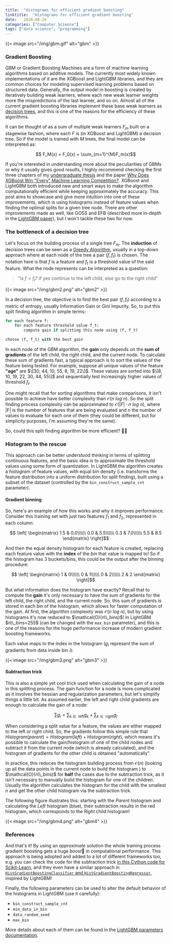 ```yaml
---
title:  "Histograms for efficient gradient boosting"
linktitle:  "Histograms for efficient gradient boosting"
date:   2020-08-26
categories: ["Computer Science"]
tags: ["data science", "programming"]
---
```


{{< image
    src="/img/gbm.gif"
    alt="gbm" >}}


### Gradient Boosting
    
GBM or Gradient Boosting Machines are a form of machine learning algorithms based on additive models. The currently most widely known implementations of it are the XGBoost and LightGBM libraries, and they are common choices for modeling supervised learning problems based on structured data. Generally, the output model in boosting is created by iteratively building weak learners, where each new weak learner weights more the mispredictions of the last learner, and so on. Almost all of the current gradient boosting libraries implement these base weak learners as [decision trees](https://en.wikipedia.org/wiki/Decision_tree_learning), and this is one of the reasons for the efficiency of these algorithms.

It can be thought of as a sum of multiple weak learners $F_m$ built on a stagewise fashion, where each $F$ is (in XGBoost and LightGBM) a decision tree. So if the model is trained with $M$ trees, the final model can be interpreted as:

$$ F_M(x) = F_0(x) + \sum_{m=1}^{M}F_m(x)$$

If you're interested in understanding more about the peculiarities of GBMs or why it usually gives good results, I highly recommend checking the first three chapters of my [undergraduate thesis](https://www.linux.ime.usp.br/~robotenique/mac0499/) and the paper [Why Does XGBoost Win "Every" Machine Learning Competition?](https://ntnuopen.ntnu.no/ntnu-xmlui/handle/11250/2433761). XGBoost and LightGBM both introduced new and smart ways to make the algorithm computationally efficient while keeping approximately the accuracy. This post aims to showcase and give more intuition into one of these improvements, which is using histograms instead of feature values when finding the optimal splits for a given tree node. There are other improvements made as well, like GOSS and EFB (described more in-depth in the [LightGBM paper](https://papers.nips.cc/paper/6907-lightgbm-a-highly-efficient-gradient-boosting-decision-tree.pdf)), but I won't tackle these two for now.
    
### The bottleneck of a decision tree

Let's focus on the building process of a single tree $F_m$. The **induction** of decision trees can be seen as a [Greedy Algorithm](https://en.wikipedia.org/wiki/Greedy_algorithm), usually in a top-down approach where at each node of the tree a pair $(f, f_t)$ is chosen. The notation here is that $f$ is a feature and $f_t$ is a threshold value of the said feature. What the node represents can be interpreted as a question:
> "is $f < f_t$? if yes continue to the left child, else go to the right child"

{{< image
    src="/img/gbm2.png"
    alt="gbm2" >}}

In a decision tree, the objective is to find the best pair $(f, f_t)$ according to a metric of entropy, usually Information Gain or Gini Impurity. So, to put this split finding algorithm in simple terms:

```python
for each feature f:
    for each feature threshold value f_t:
        compute gain if splitting this node using (f, f_t)

choose (f, f_t) with the best gain
```

In each node of the GBM algorithm, the **gain** only depends on the **sum of gradients** of the left child, the right child, and the current node. To calculate these sum of gradients fast, a typical approach is to *sort* the values of the feature being tested. For example, suppose all unique values of the feature **"age"** are $\[30, 44, 10, 55, 8, 19, 22\]$. These values are sorted into $\[8, 10, 19, 22, 30, 44, 55\]$ and sequentially test increasingly higher values of threshold $f_t$. 

One might recall that for sorting algorithms that make comparisons, it isn't possible to achieve have better complexity than $\mathcal{O}(n\ log\ n)$. So the split finding process complexity can be approximated to $\mathcal{O}(|F|\cdot n\ log\ n)$, where |F| is the number of features that are being evaluated and $n$ the number of values to evaluate for each one of them (they could be different, but for simplicity purposes, I'm assuming they're the same).

So, could this split finding algorithm be more efficient? 🤔🤔

    

### Histogram to the rescue

This approach can be better understood thinking in terms of splitting continuous features, and the basic idea is to approximate the threshold values using some form of quantization. In LightGBM the algorithm creates a *histogram* of feature values, with equal bin density (i.e. transforms the feature distribution into a uniform distribution for split finding), built using a subset of the dataset (controlled by the `bin_construct_sample_cnt` parameter).

#### Gradient binning

So, here's an example of how this works and why it improves performance. Consider this training set with just two features $f_1$ and $f_2$, represented in each column:

$$ \left[ \begin{matrix}
1.5 & 0.0\\\\\\
0.0 & 5.5\\\\\\
0.3 & 7.0\\\\\\
5.5 & 8.5
\end{matrix}  \right]$$

And then the equal density histogram for each feature is created, replacing each feature value with the **index** of the *bin* that value is mapped to! So if the histogram has 3 buckets/bins, this could be the output after the binning procedure:

$$ \left[ \begin{matrix}
1 & 0\\\\\\
0 & 1\\\\\\
0 & 2\\\\\\
2 & 2
\end{matrix}  \right]$$


But what information does the histogram have exactly? Recall that to compute the **gain** it's only necessary to have the sum of gradients for the left child, the right child, and the current node. So, this sum of gradients is stored in each bin of the histogram, which allows for faster computation of the gain. At first, the algorithm complexity was $\mathcal{O}(n\ log\ n)$, but by using histograms it's now reduced to $\mathcal{O}(n\\_bins)$! In LightGBM $n\\_bins=255$ (can be changed with the `max_bin` parameter), and this is one of the reasons for the huge performance increase of modern gradient boosting frameworks.

Each value maps to the index in the histogram ($g_i$ represent the sum of gradients from data inside bin $i$):

{{< image
    src="/img/gbm3.png"
    alt="gbm3" >}}

#### Subtraction trick

This is also a simple yet cool trick used when calculating the gain of a node in this splitting process. The gain function for a node is more complicated as it involves the hessian and regularization parameters, but let's simplify things a little bit. As assumed earlier, the left and right child gradients are enough to calculate the gain of a node:

$$\sum{g_i} = \sum_{k \in \text{ left}}{g_k} + \sum_{k \in \text{ right}}{g_j}$$

When considering a split value for a feature, the values are either mapped to the left or right child. So, the gradients follow this simple rule that $Histogram(parent) = Histogram(left) + Histogram(right)$, which means it's possible to calculate the gain/histogram of one of the child nodes and subtract it from the current node (which is already calculated), and the histogram of gradients for the other child is obtained "automatically".

In practice, this reduces the histogram building process from $\mathcal{O}(n)$ (looking up all the data points in the current node to build the histogram ) to $\mathcal{O}(n\\_bins)$ for **half** the cases due to the subtraction trick, as it isn't necessary to manually build the histogram for one of the children. Usually the algorithm calculates the histogram for the child with the smallest $n$ and get the other child histogram via the subtraction trick.

The following figure illustrates this: starting with the *Parent* histogram and calculating the *Left* histogram (blue), their subtraction results in the red histogram, which corresponds to the *Right* child histogram!



{{< image
    src="/img/gbm4.png"
    alt="gbm4" >}}


### References


And that's it! By using an *approximate* solution the whole training process gradient boosting gets a huge *boost*👀  in computational performance. This approach is being adopted and added to a lot of different frameworks too, e.g. you can check the code for the subtraction trick [in this Cython code for Scikit-Learn](https://github.com/scikit-learn/scikit-learn/blob/ac8760d089b279abc70f12db247c59fdc4b0fcc0/sklearn/ensemble/_hist_gradient_boosting/histogram.pyx#L200), and they even have a similar approach in [`HistGradientBoostingClassifier` and `HistGradientBoostingRegressor`](https://scikit-learn.org/stable/modules/generated/sklearn.ensemble.HistGradientBoostingClassifier.html), inspired by LightGBM!

Finally, the following parameters can be used to alter the default behavior of the histograms in LightGBM (use it carefully):

- `bin_construct_sample_cnt`
- `min_data_in_bin`
- `data_random_seed`
- `max_bin`

More details about each of them can be found in the [LightGBM parameters documentation](https://lightgbm.readthedocs.io/en/latest/Parameters.html).
